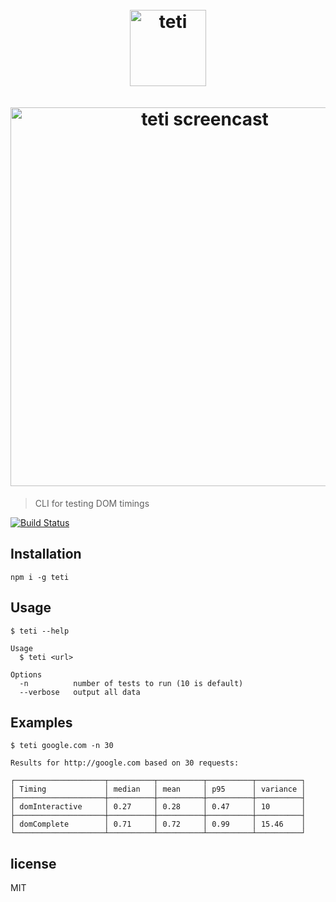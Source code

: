 <h1 align="center">
    <br>
    <img width=122 src="https://raw.githubusercontent.com/msn0/teti/master/teti.png" alt="teti" />
    <br>
    <br>
	<img width=606 src="https://raw.githubusercontent.com/msn0/teti/master/screencast.gif" alt="teti screencast" />
	<br>
</h1>

> CLI for testing DOM timings

[![Build Status](https://travis-ci.org/msn0/teti.svg?branch=master)](http://travis-ci.org/msn0/teti)

## Installation

```
npm i -g teti
```

## Usage

```
$ teti --help

Usage
  $ teti <url>

Options
  -n          number of tests to run (10 is default)
  --verbose   output all data
```

## Examples

```
$ teti google.com -n 30

Results for http://google.com based on 30 requests:

┌────────────────────┬──────────┬──────────┬──────────┬──────────┐
│ Timing             │ median   │ mean     │ p95      │ variance │
├────────────────────┼──────────┼──────────┼──────────┼──────────┤
│ domInteractive     │ 0.27     │ 0.28     │ 0.47     │ 10       │
├────────────────────┼──────────┼──────────┼──────────┼──────────┤
│ domComplete        │ 0.71     │ 0.72     │ 0.99     │ 15.46    │
└────────────────────┴──────────┴──────────┴──────────┴──────────┘
```

## license

MIT
